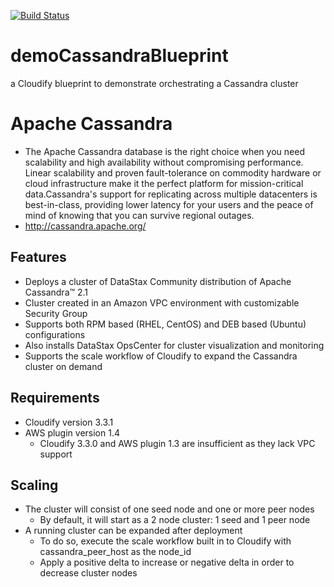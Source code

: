 [![Build Status](https://circleci.com/gh/cloudify-examples/cassandra-blueprint.svg?style=shield&circle-token=:circle-token)](https://circleci.com/gh/cloudify-examples/cassandra-blueprint)

# demoCassandraBlueprint
a Cloudify blueprint to demonstrate orchestrating a Cassandra cluster

# Apache Cassandra
- The Apache Cassandra database is the right choice when you need scalability and high availability without compromising performance. Linear scalability and proven fault-tolerance on commodity hardware or cloud infrastructure make it the perfect platform for mission-critical data.Cassandra's support for replicating across multiple datacenters is best-in-class, providing lower latency for your users and the peace of mind of knowing that you can survive regional outages.
- http://cassandra.apache.org/

## Features
* Deploys a cluster of DataStax Community distribution of Apache Cassandra™ 2.1
* Cluster created in an Amazon VPC environment with customizable Security Group
* Supports both RPM based (RHEL, CentOS) and DEB based (Ubuntu) configurations
* Also installs DataStax OpsCenter for cluster visualization and monitoring
* Supports the scale workflow of Cloudify to expand the Cassandra cluster on demand

## Requirements
* Cloudify version 3.3.1
* AWS plugin version 1.4
  * Cloudify 3.3.0 and AWS plugin 1.3 are insufficient as they lack VPC support

## Scaling
* The cluster will consist of one seed node and one or more peer nodes
  * By default, it will start as a 2 node cluster: 1 seed and 1 peer node
* A running cluster can be expanded after deployment
  * To do so, execute the scale workflow built in to Cloudify with cassandra_peer_host as the node_id
  * Apply a positive delta to increase or negative delta in order to decrease cluster nodes
